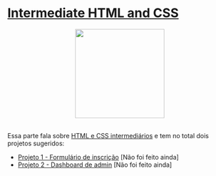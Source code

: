 # [Intermediate HTML and CSS](https://www.theodinproject.com/paths/full-stack-javascript/courses/intermediate-html-and-css)

<style>
	#img {
		text-align: center;
	}
</style>

<div id="img">
	<img src="https://www.theodinproject.com/assets/badge-html-css-2337ff8e484e1eeda0693d331efe7d91100a5f4899b3273b454743ee5c40e271.svg" width="200px" height="auto">
</div>

<br>

Essa parte fala sobre [HTML e CSS intermediários](https://www.theodinproject.com/paths/full-stack-javascript/courses/intermediate-html-and-css) e tem no total dois projetos sugeridos:
- [Projeto 1 - Formulário de inscrição](#) [Não foi feito ainda]
- [Projeto 2 - Dashboard de admin](#) [Não foi feito ainda]